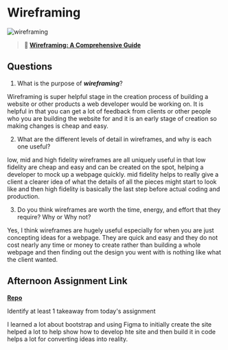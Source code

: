 # Wireframing

![wireframing](https://bcw.blob.core.windows.net/public/img/courses/2293087935019893)

> **📖 [Wireframing: A Comprehensive Guide](https://codeworksacademy.com/fs-student-guide/resources/wk1/06-Wireframing)**

## Questions

1. What is the purpose of ***wireframing***? 

Wireframing is super helpful stage in the creation process of building a website or other products a web developer would be working on. It is helpful in that you can get a lot of feedback from clients or other people who you are building the website for and it is an early stage of creation so making changes is cheap and easy.

2. What are the different levels of detail in wireframes, and why is each one useful?

low, mid and high fidelity wireframes are all uniquely useful in that low fidelity are cheap and easy and can be created on the spot, helping a developer to mock up a webpage quickly. mid fidelity helps to really give a client a clearer idea of what the details of all the pieces might start to look like and then high fidelity is basically the last step before actual coding and production.

3. Do you think wireframes are worth the time, energy, and effort that they require? Why or Why not?

Yes, I think wireframes are hugely useful especially for when you are just concepting ideas for a webpage. They are quick and easy and they do not cost nearly any time or money to create rather than building a whole webpage and then finding out the design you went with is nothing like what the client wanted.

## Afternoon Assignment Link

**[Repo](https://github.com/Alexmquan/clonesite_2.23.2023)**

Identify at least 1 takeaway from today's assignment

I learned a lot about bootstrap and using Figma to initially create the site helped a lot to help show how to develop hte site and then build it in code helps a lot for converting ideas into reality.